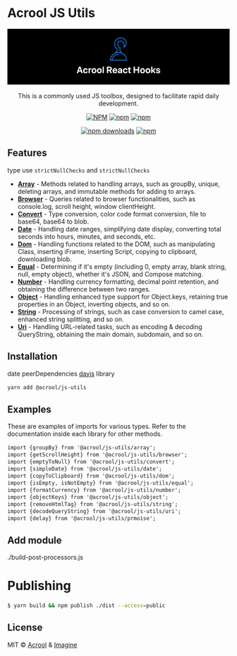 # Acrool JS Utils

<a href="https://acrool-js-utils.pages.dev/" title="Acrool JS Utils - This is a commonly used JS toolbox, designed to facilitate rapid daily development.">
    <img src="https://raw.githubusercontent.com/acrool/acrool-js-utils/main/example/public/og.webp" alt="Acrool JS Utils Logo"/>
</a>

<p align="center">
    This is a commonly used JS toolbox, designed to facilitate rapid daily development.
</p>

<div align="center">

[![NPM](https://img.shields.io/npm/v/@acrool/js-utils.svg?style=for-the-badge)](https://www.npmjs.com/package/@acrool/js-utils)
[![npm](https://img.shields.io/bundlejs/size/@acrool/js-utils?style=for-the-badge)](https://github.com/acrool/@acrool/js-utils/blob/main/LICENSE)
[![npm](https://img.shields.io/npm/l/@acrool/js-utils?style=for-the-badge)](https://github.com/acrool/js-utils/blob/main/LICENSE)

[![npm downloads](https://img.shields.io/npm/dm/@acrool/js-utils.svg?style=for-the-badge)](https://www.npmjs.com/package/@acrool/js-utils)
[![npm](https://img.shields.io/npm/dt/@acrool/js-utils.svg?style=for-the-badge)](https://www.npmjs.com/package/@acrool/js-utils)

</div>


## Features

type use `strictNullChecks` and `strictNullChecks`

- **[Array](/src/array)** - Methods related to handling arrays, such as groupBy, unique, deleting arrays, and immutable methods for adding to arrays.
- **[Browser](/src/browser)** - Queries related to browser functionalities, such as console.log, scroll height, window clientHeight.
- **[Convert](/src/convert)** - Type conversion, color code format conversion, file to base64, base64 to blob.
- **[Date](/src/date)** - Handling date ranges, simplifying date display, converting total seconds into hours, minutes, and seconds, etc.
- **[Dom](/src/dom)** - Handling functions related to the DOM, such as manipulating Class, inserting iFrame, inserting Script, copying to clipboard, downloading blob.
- **[Equal](/src/equal)** - Determining if it's empty (including 0, empty array, blank string, null, empty object), whether it's JSON, and Compose matching.
- **[Number](/src/number)** - Handling currency formatting, decimal point retention, and obtaining the difference between two ranges.
- **[Object](/src/object)** - Handling enhanced type support for Object.keys, retaining true properties in an Object, inverting objects, and so on.
- **[String](/src/string)** - Processing of strings, such as case conversion to camel case, enhanced string splitting, and so on.
- **[Uri](/src/uri)** - Handling URL-related tasks, such as encoding & decoding QueryString, obtaining the main domain, subdomain, and so on.

## Installation

date peerDependencies [dayjs](https://day.js.org/) library

```bash
yarn add @acrool/js-utils
```

## Examples

These are examples of imports for various types. Refer to the documentation inside each library for other methods.

```tsx
import {groupBy} from '@acrool/js-utils/array';
import {getScrollHeight} from '@acrool/js-utils/browser';
import {emptyToNull} from '@acrool/js-utils/convert';
import {simpleDate} from '@acrool/js-utils/date';
import {copyToClipboard} from '@acrool/js-utils/dom';
import {isEmpty, isNotEmpty} from '@acrool/js-utils/equal';
import {formatCurrency} from '@acrool/js-utils/number';
import {objectKeys} from '@acrool/js-utils/object';
import {removeHtmlTag} from '@acrool/js-utils/string';
import {decodeQueryString} from '@acrool/js-utils/uri';
import {delay} from '@acrool/js-utils/prmoise';
```

## Add module
./build-post-processors.js


# Publishing

```bash
$ yarn build && npm publish ./dist --access=public
```

## License

MIT © [Acrool](https://github.com/acrool) & [Imagine](https://github.com/imagine10255)

